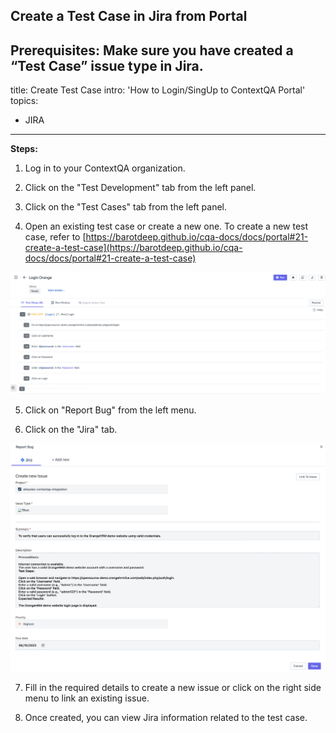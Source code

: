 


## Create a Test Case in Jira from Portal
**Prerequisites:**
Make sure you have created a “Test Case” issue type in Jira.
---
title: Create Test Case
intro: 'How to Login/SingUp to ContextQA Portal'
topics:
  - JIRA

---

**Steps:**
1.  Log in to your ContextQA organization.
    
2.  Click on the "Test Development" tab from the left panel.
    
3.  Click on the "Test Cases" tab from the left panel.
    
4.  Open an existing test case or create a new one. To create a new test case, refer to [https://barotdeep.github.io/cqa-docs/docs/portal#21-create-a-test-case](https://barotdeep.github.io/cqa-docs/docs/portal#21-create-a-test-case)

![](imgs/test-case.png)
    
5.  Click on "Report Bug" from the left menu.
    
6.  Click on the "Jira" tab.


![](imgs/link-test-case.png)
    
7.  Fill in the required details to create a new issue or click on the right side menu to link an existing issue.
    
8.  Once created, you can view Jira information related to the test case.